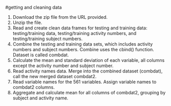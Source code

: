#getting and cleaning data

1. Download the zip file from the URL provided. 
2. Unzip the file. 
3. Read and create clean data frames for testing and training data: testing/training data, testing/training activity numbers, and testing/training subject numbers.
4. Combine the testing and training data sets, which includes activity numbers and subject numbers. Combine uses the cbind() function. Dataset is called combdat. 
5. Calculate the mean and standard deviation of each variable, all columns except the activity number and subject number. 
6. Read activity names data. Merge into the combined dataset (combdat), call the new merged dataset combdat2. 
7. Read variable names for the 561 variables. Assign variable names to combdat2 columns. 
8. Aggregate and calculate mean for all columns of combdat2, grouping by subject and activity name. 

